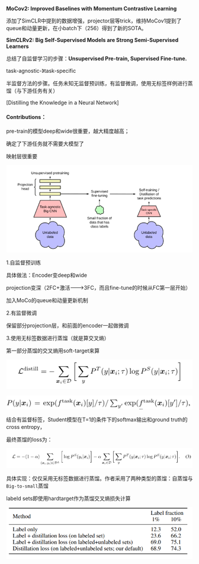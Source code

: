**MoCov2: Improved Baselines with Momentum Contrastive Learning**

添加了SimCLR中提到的数据增强，projector层等trick，维持MoCov1提到了queue和动量更新，在小batch下（256）得到了新的SOTA。



**SimCLRv2: Big Self-Supervised Models are Strong Semi-Supervised Learners**

总结了自监督学习的步骤：**Unsupervised Pre-train, Supervised Fine-tune.**

task-agnostic-》task-specific

半监督方法的步骤。任务未知无监督预训练，有监督微调，使用无标签样例进行蒸馏（与下游任务有关）

[Distilling the Knowledge in a Neural Network]

#### Contributions：

pre-train的模型deep和wide很重要，越大精度越高；

确定了下游任务就不需要大模型了

映射层很重要

![image-20220810172211175](./typoraimg/image-20220810172211175.png)

1.自监督预训练

具体做法：Encoder变deep和wide

projection变深（2FC+激活--->3FC，而且fine-tune的时候从FC第一层开始）

加入MoCo的queue和动量更新机制

2.有监督微调

保留部分projection层，和前面的encoder一起做微调

3.使用无标签数据进行蒸馏（就是算交叉熵）

第一部分蒸馏的交叉熵用soft-target来算

![image-20220810172912580](./typoraimg/image-20220810172912580.png)

![image-20220810173002784](./typoraimg/image-20220810173002784.png)

结合有监督标签，Student模型在T=1的条件下的softmax输出和ground truth的cross entropy，

最终蒸馏的loss为：

![image-20220810173143948](./typoraimg/image-20220810173143948.png)

具体实现：仅仅采用无标签数据进行蒸馏。作者采用了两种类型的蒸馏：自蒸馏与`Big-to-small`蒸馏

labeld sets即使用hardtarget作为蒸馏交叉熵损失计算

![image-20220810210212654](./typoraimg/image-20220810210212654.png)